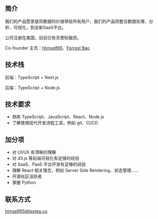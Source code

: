 ## 简介

我们的产品愿景是将数据的价值带给所有用户，我们的产品将整合数据处理、分析、可视化，到全新SaaS平台。

公司注册在美国，目前已有天使轮融资。

Co-founder 主页：[Himself65](https://github.com/Himself65)、[Forrest Bao](https://forrestbao.github.io/)

## 技术栈

前端：TypeScript + Next.js

后端：TypeScript + Node.js

## 技术要求

- 熟练 TypeScript、JavaScript、React、Node.js
- 了解使用现代开发流程工具，例如 git、CI/CD

## 加分项
- 对 UI/UX 有清晰的理解
- 对 d3.js 等前端可视化有足够的经验
- 对 SaaS、PaaS 平台开发有足够的经验
- 理解 React 相关理念，例如 Server Side Rendering、状态管理……
- 开源社区活跃者
- 掌握 Python

## 联系方式

<himself65@textea.co>
